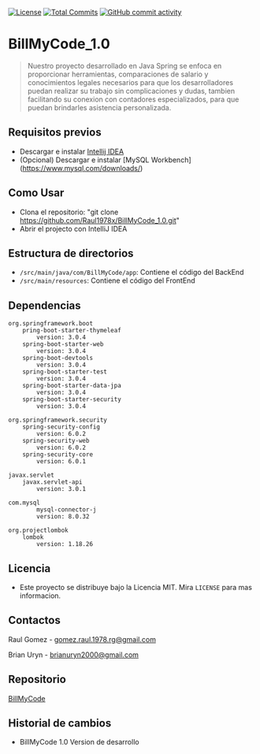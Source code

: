 [![License](https://img.shields.io/badge/license-MIT-blue.svg)](https://github.com/ltpitt/java-spring-thymeleaf-chat/blob/master/LICENSE)
[![Total Commits](https://img.shields.io/github/last-commit/Raul1978x/BillMyCode_1.0)](https://github.com/Raul1978x/BillMyCode_1.0/commits)
[![GitHub commit activity](https://img.shields.io/github/commit-activity/4w/Raul1978x/BillMyCode_1.0?foo=bar)](https://github.com/Raul1978x/BillMyCode_1.0/commits)
# BillMyCode_1.0

> Nuestro proyecto desarrollado en Java Spring se enfoca en proporcionar herramientas, comparaciones de salario y conocimientos legales necesarios para que los desarrolladores
puedan realizar su trabajo sin complicaciones y dudas, tambien facilitando su conexion con contadores especializados, para que puedan brindarles
asistencia personalizada.

## Requisitos previos

- Descargar e instalar [Intellij IDEA](https://www.jetbrains.com/idea/download)
- (Opcional) Descargar e instalar [MySQL Workbench] (https://www.mysql.com/downloads/)

## Como Usar

- Clona el repositorio: "git clone https://github.com/Raul1978x/BillMyCode_1.0.git"
- Abrir el projecto con IntelliJ IDEA

## Estructura de directorios

- `/src/main/java/com/BillMyCode/app`: Contiene el código del BackEnd
- `/src/main/resources`: Contiene el código del FrontEnd

## Dependencias

    org.springframework.boot
    	pring-boot-starter-thymeleaf
    		version: 3.0.4
    	spring-boot-starter-web
    		version: 3.0.4
    	spring-boot-devtools
    		version: 3.0.4
    	spring-boot-starter-test
    		version: 3.0.4
    	spring-boot-starter-data-jpa
    		version: 3.0.4
    	spring-boot-starter-security
    		version: 3.0.4

    org.springframework.security
    	spring-security-config
    		version: 6.0.2
    	spring-security-web
    		version: 6.0.2
    	spring-security-core
    		version: 6.0.1

    javax.servlet
    	javax.servlet-api
    		version: 3.0.1

    com.mysql
    		mysql-connector-j
    		version: 8.0.32

    org.projectlombok
    	lombok
    		version: 1.18.26


## Licencia

- Este proyecto se distribuye bajo la Licencia MIT. Mira ``LICENSE`` para mas informacion.

## Contactos

Raul Gomez - gomez.raul.1978.rg@gmail.com

Brian Uryn - brianuryn2000@gmail.com

## Repositorio

[BillMyCode](https://github.com/Raul1978x/BillMyCode_1.0.git)

## Historial de cambios

- BillMyCode 1.0 Version de desarrollo

